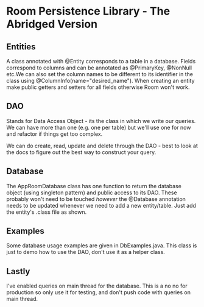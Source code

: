 # Room Persistence Library - The Abridged Version

## Entities

A class annotated with @Entity corresponds to a table in a database. Fields correspond to columns and can be annotated as @PrimaryKey, @NonNull etc.We can also set the column names to be different to its identifier in the class using @ColumnInfo(name="desired_name"). When creating an entity make public getters and setters for all fields otherwise Room won't work.

## DAO

Stands for Data Access Object - its the class in which we write our queries. We can have more than one (e.g. one per table) but we'll use one for now and refactor if things get too complex.

We can do create, read, update and delete through the DAO - best to look at the docs to figure out the best way to construct your query.

## Database

The AppRoomDatabase class has one function to return the database object (using singleton pattern) and public access to its DAO. These probably won't need to be touched *however* the @Database annotation needs to be updated whenever we need to add a new entity/table. Just add the entity's .class file as shown.

## Examples

Some database usage examples are given in DbExamples.java. This class is just to demo how to use the DAO, don't use it as a helper class.

## Lastly

I've enabled queries on main thread for the database. This is a no no for production so only use it for testing, and don't push code with queries on main thread.
